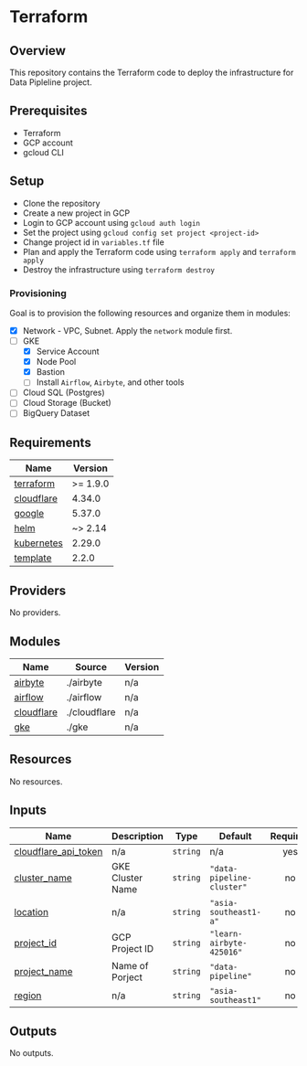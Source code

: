 # Terraform

## Overview

This repository contains the Terraform code to deploy the infrastructure for Data Pipleline project.

## Prerequisites

- Terraform
- GCP account
- gcloud CLI

## Setup

- Clone the repository
- Create a new project in GCP
- Login to GCP account using `gcloud auth login`
- Set the project using `gcloud config set project <project-id>`
- Change project id in `variables.tf` file
- Plan and apply the Terraform code using `terraform apply` and `terraform apply`
- Destroy the infrastructure using `terraform destroy`

### Provisioning

Goal is to provision the following resources and organize them in modules:

- [x] Network - VPC, Subnet. Apply the `network` module first.
- [ ] GKE
  - [x] Service Account
  - [x] Node Pool
  - [x] Bastion
  - [ ] Install `Airflow`, `Airbyte`, and other tools
- [ ] Cloud SQL (Postgres)
- [ ] Cloud Storage (Bucket)
- [ ] BigQuery Dataset

<!-- BEGIN_TF_DOCS -->
## Requirements

| Name | Version |
|------|---------|
| <a name="requirement_terraform"></a> [terraform](#requirement\_terraform) | >= 1.9.0 |
| <a name="requirement_cloudflare"></a> [cloudflare](#requirement\_cloudflare) | 4.34.0 |
| <a name="requirement_google"></a> [google](#requirement\_google) | 5.37.0 |
| <a name="requirement_helm"></a> [helm](#requirement\_helm) | ~> 2.14 |
| <a name="requirement_kubernetes"></a> [kubernetes](#requirement\_kubernetes) | 2.29.0 |
| <a name="requirement_template"></a> [template](#requirement\_template) | 2.2.0 |

## Providers

No providers.

## Modules

| Name | Source | Version |
|------|--------|---------|
| <a name="module_airbyte"></a> [airbyte](#module\_airbyte) | ./airbyte | n/a |
| <a name="module_airflow"></a> [airflow](#module\_airflow) | ./airflow | n/a |
| <a name="module_cloudflare"></a> [cloudflare](#module\_cloudflare) | ./cloudflare | n/a |
| <a name="module_gke"></a> [gke](#module\_gke) | ./gke | n/a |

## Resources

No resources.

## Inputs

| Name | Description | Type | Default | Required |
|------|-------------|------|---------|:--------:|
| <a name="input_cloudflare_api_token"></a> [cloudflare\_api\_token](#input\_cloudflare\_api\_token) | n/a | `string` | n/a | yes |
| <a name="input_cluster_name"></a> [cluster\_name](#input\_cluster\_name) | GKE Cluster Name | `string` | `"data-pipeline-cluster"` | no |
| <a name="input_location"></a> [location](#input\_location) | n/a | `string` | `"asia-southeast1-a"` | no |
| <a name="input_project_id"></a> [project\_id](#input\_project\_id) | GCP Project ID | `string` | `"learn-airbyte-425016"` | no |
| <a name="input_project_name"></a> [project\_name](#input\_project\_name) | Name of Porject | `string` | `"data-pipeline"` | no |
| <a name="input_region"></a> [region](#input\_region) | n/a | `string` | `"asia-southeast1"` | no |

## Outputs

No outputs.
<!-- END_TF_DOCS -->
